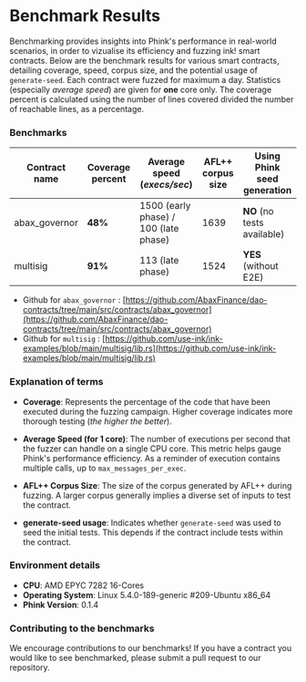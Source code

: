 # Benchmark Results

Benchmarking provides insights into Phink's performance in real-world scenarios, in order to vizualise its efficiency
and
fuzzing ink! smart contracts. Below are the benchmark results for various smart contracts, detailing
coverage, speed, corpus size, and the potential usage of `generate-seed`. Each contract were fuzzed for maximum a day.
Statistics (especially *average speed*) are given for **one** core only. The coverage percent is calculated using the
number of
lines covered divided the number of reachable lines, as a percentage.

### Benchmarks

| Contract name | Coverage percent | Average speed (_execs/sec_)           | AFL++ corpus size | Using Phink seed generation |
|---------------|------------------|---------------------------------------|-------------------|-----------------------------|
| abax_governor | **48%**          | 1500 (early phase) / 100 (late phase) | 1639              | **NO** (no tests available) |
| multisig      | **91%**          | 113 (late phase)                      | 1524              | **YES** (without E2E)       |

- Github for
  `abax_governor` : [https://github.com/AbaxFinance/dao-contracts/tree/main/src/contracts/abax_governor](https://github.com/AbaxFinance/dao-contracts/tree/main/src/contracts/abax_governor)
- Github for
  `multisig` : [https://github.com/use-ink/ink-examples/blob/main/multisig/lib.rs](https://github.com/use-ink/ink-examples/blob/main/multisig/lib.rs)

### Explanation of terms

- **Coverage**: Represents the percentage of the code that have been executed during the fuzzing campaign. Higher
  coverage
  indicates more thorough testing (_the higher the better_).

- **Average Speed (for 1 core)**: The number of executions per second that the fuzzer can handle on a single CPU core.
  This metric helps gauge Phink's performance efficiency. As a reminder of execution contains multiple calls, up to
  `max_messages_per_exec`.

- **AFL++ Corpus Size**: The size of the corpus generated by AFL++ during fuzzing. A larger
  corpus generally implies a diverse set of inputs to test the contract.

- **generate-seed usage**: Indicates whether `generate-seed` was used to seed the initial tests. This depends if the
  contract include tests within the contract.

### Environment details

- **CPU**: AMD EPYC 7282 16-Cores
- **Operating System**: Linux 5.4.0-189-generic #209-Ubuntu x86_64
- **Phink Version**: 0.1.4

### Contributing to the benchmarks

We encourage contributions to our benchmarks! If you have a contract you would like to see benchmarked, please submit a
pull request to our repository.